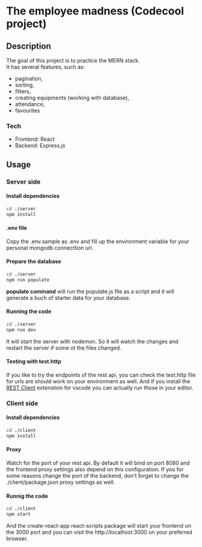 # The employee madness (Codecool project)

## Description

The goal of this project is to practice the MERN stack.<br>
It has several features, such as:
- pagination,
- sorting,
- filters,
- creating equipments (working with database),
- attendance,
- favourites

### Tech
- Frontend: React
- Backend: Express.js

## Usage

### Server side

#### Install dependencies
```bash
cd ./server
npm install
```

#### .env file
Copy the .env.sample as .env and fill up the environment variable for your personal mongodb connecttion url.

#### Prepare the database

```bash
cd ./server
npm run populate
```

**populate command** will run the populate.js file as a script and it will generate a buch of starter data for your database. 

#### Running the code

```bash
cd ./server
npm run dev
```

It will start the server with nodemon. So it will watch the changes and restart the server if some ot the files changed.

#### Testing with test.http

If you like to try the endpoints of the rest api, you can check the test.http file for urls are should work on your environment as well. And if you install the [REST Client](https://marketplace.visualstudio.com/items?itemName=humao.rest-client) extenstion for vscode you can actually run those in your editor.



### Client side

#### Install dependencies

```bash
cd ./client
npm install
```

#### Proxy

Watch for the port of your rest api. By default it will bind on port 8080 and the frontend proxy settings also depend on this configuration. If you for some reasons change the port of the backend, don't forget to change the ./client/package.json proxy settings as well.

#### Runnig the code

```bash
cd ./client
npm start
```

And the create-react-app react-scripts package will start your frontend on the 3000 port and you can visit the http://localhost:3000 on your preferred browser.
